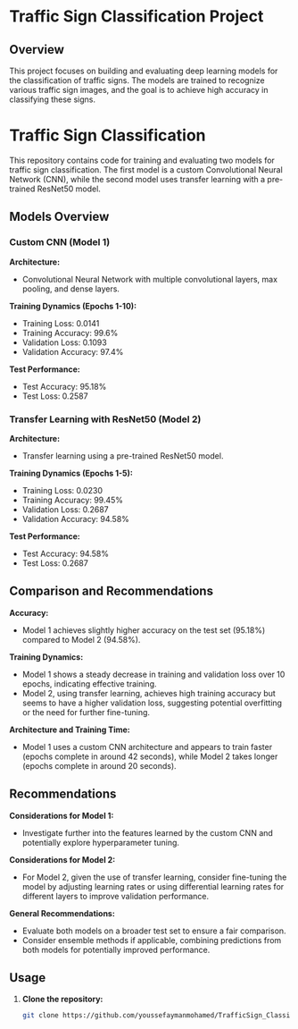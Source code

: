 # Traffic Sign Classification Project

## Overview
This project focuses on building and evaluating deep learning models for the classification of traffic signs. The models are trained to recognize various traffic sign images, and the goal is to achieve high accuracy in classifying these signs.

# Traffic Sign Classification

This repository contains code for training and evaluating two models for traffic sign classification. The first model is a custom Convolutional Neural Network (CNN), while the second model uses transfer learning with a pre-trained ResNet50 model.

## Models Overview

### Custom CNN (Model 1)

**Architecture:**
- Convolutional Neural Network with multiple convolutional layers, max pooling, and dense layers.

**Training Dynamics (Epochs 1-10):**
- Training Loss: 0.0141
- Training Accuracy: 99.6%
- Validation Loss: 0.1093
- Validation Accuracy: 97.4%

**Test Performance:**
- Test Accuracy: 95.18%
- Test Loss: 0.2587

### Transfer Learning with ResNet50 (Model 2)

**Architecture:**
- Transfer learning using a pre-trained ResNet50 model.

**Training Dynamics (Epochs 1-5):**
- Training Loss: 0.0230
- Training Accuracy: 99.45%
- Validation Loss: 0.2687
- Validation Accuracy: 94.58%

**Test Performance:**
- Test Accuracy: 94.58%
- Test Loss: 0.2687

## Comparison and Recommendations

**Accuracy:**
- Model 1 achieves slightly higher accuracy on the test set (95.18%) compared to Model 2 (94.58%).

**Training Dynamics:**
- Model 1 shows a steady decrease in training and validation loss over 10 epochs, indicating effective training.
- Model 2, using transfer learning, achieves high training accuracy but seems to have a higher validation loss, suggesting potential overfitting or the need for further fine-tuning.

**Architecture and Training Time:**
- Model 1 uses a custom CNN architecture and appears to train faster (epochs complete in around 42 seconds), while Model 2 takes longer (epochs complete in around 20 seconds).

## Recommendations

**Considerations for Model 1:**
- Investigate further into the features learned by the custom CNN and potentially explore hyperparameter tuning.

**Considerations for Model 2:**
- For Model 2, given the use of transfer learning, consider fine-tuning the model by adjusting learning rates or using differential learning rates for different layers to improve validation performance.

**General Recommendations:**
- Evaluate both models on a broader test set to ensure a fair comparison.
- Consider ensemble methods if applicable, combining predictions from both models for potentially improved performance.


## Usage
1. **Clone the repository:**
   ```bash
   git clone https://github.com/youssefaymanmohamed/TrafficSign_Classifier.git




